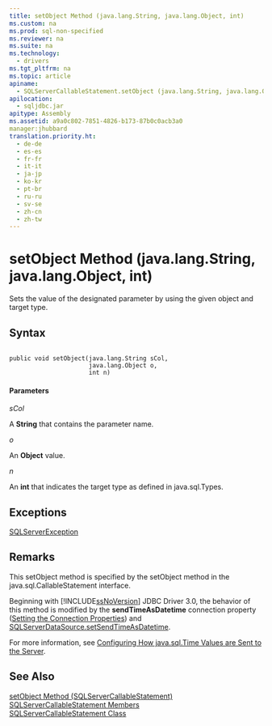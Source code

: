 ```yaml
---
title: setObject Method (java.lang.String, java.lang.Object, int)
ms.custom: na
ms.prod: sql-non-specified
ms.reviewer: na
ms.suite: na
ms.technology: 
  - drivers
ms.tgt_pltfrm: na
ms.topic: article
apiname: 
  - SQLServerCallableStatement.setObject (java.lang.String, java.lang.Object, int)
apilocation: 
  - sqljdbc.jar
apitype: Assembly
ms.assetid: a9a0c802-7851-4826-b173-87b0c0acb3a0
manager:jhubbard
translation.priority.ht: 
  - de-de
  - es-es
  - fr-fr
  - it-it
  - ja-jp
  - ko-kr
  - pt-br
  - ru-ru
  - sv-se
  - zh-cn
  - zh-tw
---
```

# setObject Method (java.lang.String, java.lang.Object, int)
  Sets the value of the designated parameter by using the given object and target type.  
  
## Syntax  
  
```  
  
public void setObject(java.lang.String sCol,  
                      java.lang.Object o,  
                      int n)  
```  
  
#### Parameters  
 *sCol*  
  
 A **String** that contains the parameter name.  
  
 *o*  
  
 An **Object** value.  
  
 *n*  
  
 An **int** that indicates the target type as defined in java.sql.Types.  
  
## Exceptions  
 [SQLServerException](../content/SQLServerException-Class.md)  
  
## Remarks  
 This setObject method is specified by the setObject method in the java.sql.CallableStatement interface.  
  
 Beginning with [!INCLUDE[ssNoVersion](../content/includes/ssNoVersion_md.md)] JDBC Driver 3.0, the behavior of this method is modified by the **sendTimeAsDatetime** connection property \([Setting the Connection Properties](../content/Setting-the-Connection-Properties.md)\) and [SQLServerDataSource.setSendTimeAsDatetime](../content/setSendTimeAsDatetime-Method--SQLServerDataSource-.md).  
  
 For more information, see [Configuring How java.sql.Time Values are Sent to the Server](../content/Configuring-How-java.sql.Time-Values-are-Sent-to-the-Server.md).  
  
## See Also  
 [setObject Method &#40;SQLServerCallableStatement&#41;](../content/setObject-Method--SQLServerCallableStatement-.md)   
 [SQLServerCallableStatement Members](../content/SQLServerCallableStatement-Members.md)   
 [SQLServerCallableStatement Class](../content/SQLServerCallableStatement-Class.md)  
  
  